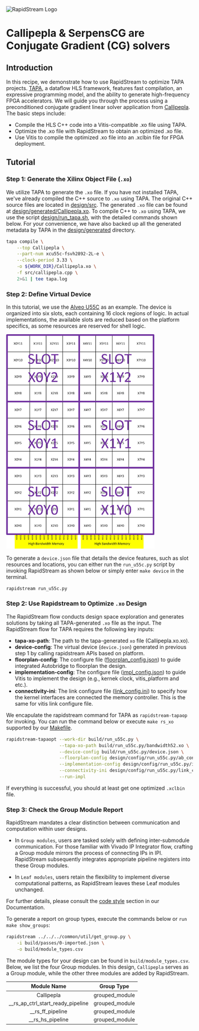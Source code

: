 <!--
Copyright (c) 2024 RapidStream Design Automation, Inc. and contributors.  All rights reserved.
The contributor(s) of this file has/have agreed to the RapidStream Contributor License Agreement.
-->

<img src="https://imagedelivery.net/AU8IzMTGgpVmEBfwPILIgw/1b565657-df33-41f9-f29e-0d539743e700/128" width="64px" alt="RapidStream Logo" />

# Callipepla & SerpensCG are Conjugate Gradient (CG) solvers

## Introduction


In this recipe, we demonstrate how to use RapidStream to optimize TAPA projects. [TAPA](https://tapa.readthedocs.io/en/release/overview/overview.html), a dataflow HLS framework, features fast compilation, an expressive programming model, and the ability to generate high-frequency FPGA accelerators. We will guide you through the process using a preconditioned conjugate gradient linear solver application from [Callipepla](https://github.com/linghaosong/Callipepla). The basic steps include:

- Compile the HLS C++ code into a Vitis-compatible .xo file using TAPA.
- Optimize the .xo file with RapidStream to obtain an optimized .xo file.
- Use Vitis to compile the optimized .xo file into an .xclbin file for FPGA deployment.

## Tutorial

### Step 1: Generate the Xilinx Object File (`.xo`)


We utilize TAPA to generate the `.xo` file. If you have not installed TAPA, we've already compiled the C++ source to `.xo` using TAPA. The original C++ source files are located in [design/src](design/src). The generated `.xo` file can be found at [design/generated/Callipepla.xo](design/generated/Callipepla.xo). To compile C++ to `.xo` using TAPA, we use the script [design/run_tapa.sh](design/run_tapa.sh), with the detailed commands shown below. For your convenience, we have also backed up all the generated metadata by TAPA in the [design/generated](design/generated/) directory.

```bash
tapa compile \
	--top Callipepla \
	--part-num xcu55c-fsvh2892-2L-e \
	--clock-period 3.33 \
	-o ${WORK_DIR}/Callipepla.xo \
	-f src/callipepla.cpp \
	2>&1 | tee tapa.log
```

### Step 2: Define Virtual Device

In this tutorial, we use the [Alveo U55C](https://www.amd.com/en/products/accelerators/alveo/u55c/a-u55c-p00g-pq-g.html) as an example. The device is organized into six slots, each
containing 16 clock regions of logic. In actual implementations, the available slots are reduced
 based on the platform specifics, as some resources are reserved for shell logic.

<img src="../../../common/img/au55c_virtual_device.jpg" width="400px" alt="AU55C Device"/>

To generate a `device.json` file that details the device features, such as slot resources and
 locations, you can either run the `run_u55c.py` script by invoking RapidStream as shown below or
 simply enter `make device` in the terminal.

```bash
rapidstream run_u55c.py
```


### Step 2: Use Rapidstream to Optimize `.xo` Design


The RapidStream flow conducts design space exploration and generates solutions  by taking all TAPA-generated `.xo` file as the input.
The RapidStream flow for TAPA requires the following key inputs:


- **tapa-xo-path**: The path to the tapa-generated `xo` file (Callipepla.xo.xo).
- **device-config**: The virtual device (`device.json`) generated in previous step 1 by calling rapidstream APIs based on platform.
- **floorplan-config**: The configure file ([floorplan_config.json](design/config/run_u55c.py/floorplan_config.json)) to guide integrated Autobridge to floorplan the design.
- **implementation-config**: The configure file ([impl_config.json](design/config/run_u55c.py/impl_config.json)) to guide Vitis to implement the design (e.g., kernek clock, vitis_platform and etc.).
- **connectivity-ini**: The link configure file ([link_config.ini](design/config/run_u55c.py/link_config.ini)) to specify how the kernel interfaces are connected the memory controller. This is
the same for vitis link configure file.

We encapulate the rapidstream command for TAPA as `rapidstream-tapaop` for invoking.
You can run the command below or execute `make rs_xo` supported by our [Makefile](Makefile).

```bash
rapidstream-tapaopt --work-dir build/run_u55c.py \
                    --tapa-xo-path build/run_u55c.py/bandwidth52.xo \
                    --device-config build/run_u55c.py/device.json \
                    --floorplan-config design/config/run_u55c.py/ab_config.json \
                    --implementation-config design/config/run_u55c.py/impl_config.json \
                    --connectivity-ini design/config/run_u55c.py/link_config.ini \
                    --run-impl
```



If everything is successful, you should at least get one optimized `.xclbin` file.



### Step 3: Check the Group Module Report


RapidStream mandates a clear distinction between communication and computation within user designs.

- In `Group modules`, users are tasked solely with defining inter-submodule communication. For those familiar with Vivado IP Integrator flow, crafting a Group module mirrors the process of connecting IPs in IPI. RapidStream subsequently integrates appropriate pipeline registers into these Group modules.

- In `Leaf modules`, users retain the flexibility to implement diverse computational patterns, as RapidStream leaves these Leaf modules unchanged.

For further details, please consult the [code style](https://docs.rapidstream-da.com/required-coding-style/) section in our Documentation.

To generate a report on group types, execute the commands below or `run make show_groups`:

```bash
rapidstream ../../../common/util/get_group.py \
	-i build/passes/0-imported.json \
	-o build/module_types.csv
```

The module types for your design can be found in `build/module_types.csv`. Below, we list the four Group modules. In this design, `Callipepla` serves as a Group module, while the other three modules are added by RapidStream.

| Module Name                      | Group Type     |
|:--------------------------------:|:--------------:|
| Callipepla                       | grouped_module |
|__rs_ap_ctrl_start_ready_pipeline | grouped_module |
|__rs_ff_pipeline                  | grouped_module |
|__rs_hs_pipeline                  | grouped_module |
